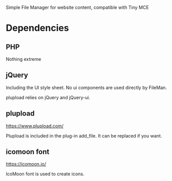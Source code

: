 Simple File Manager for website content, compatible with Tiny MCE

Dependencies
===

PHP 
---
Nothing extreme

jQuery 
---
Including the UI style sheet. No ui components are used directly by FileMan. 

plupload relies on jQuery and jQuery-ui.

plupload 
--
https://www.plupload.com/

Plupload is included in the plug-in add_file. It can be replaced if you want.

icomoon font
--
https://icomoon.io/

IcoMoon font is used to create icons.

